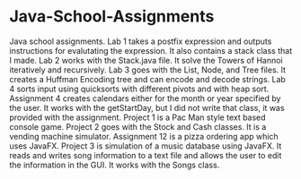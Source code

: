 # Java-School-Assignments
Java school assignments.
Lab 1 takes a postfix expression and outputs instructions for evalutating the expression. It also contains a stack class that I made. 
Lab 2 works with the Stack.java file. It solve the Towers of Hannoi iteratively and recursively. 
Lab 3 goes with the List, Node, and Tree files. It creates a Huffman Encoding tree and can encode and decode strings.
Lab 4 sorts input using quicksorts with different pivots and with heap sort.
Assignment 4 creates calendars either for the month or year specified by the user. It works with the getStartDay, but I did not write that class, it was provided with the assignment. 
Project 1 is a Pac Man style text based console game.
Project 2 goes with the Stock and Cash classes. It is a vending machine simulator. 
Assignment 12 is a pizza ordering app which uses JavaFX.
Project 3 is simulation of a music database using JavaFX. It reads and writes song information to a text file and allows the user to edit the information in the GUI. It works with the Songs class. 
